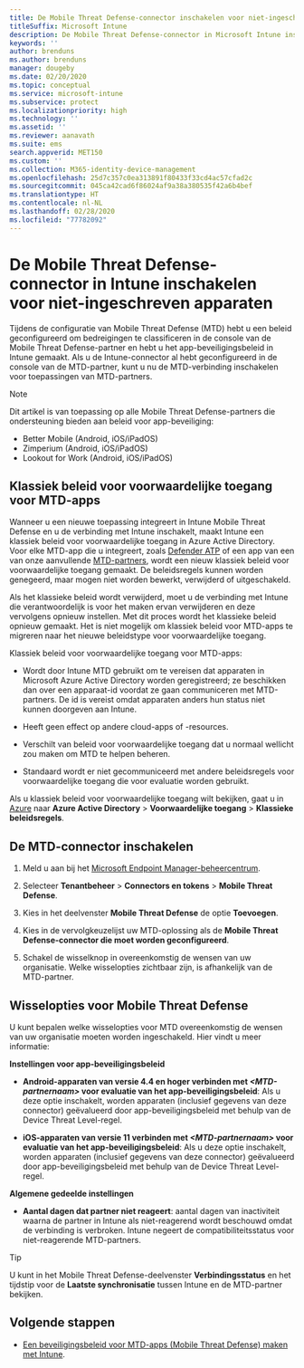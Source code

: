 ```yaml
---
title: De Mobile Threat Defense-connector inschakelen voor niet-ingeschreven apparaten
titleSuffix: Microsoft Intune
description: De Mobile Threat Defense-connector in Microsoft Intune inschakelen voor niet-ingeschreven apparaten.
keywords: ''
author: brenduns
ms.author: brenduns
manager: dougeby
ms.date: 02/20/2020
ms.topic: conceptual
ms.service: microsoft-intune
ms.subservice: protect
ms.localizationpriority: high
ms.technology: ''
ms.assetid: ''
ms.reviewer: aanavath
ms.suite: ems
search.appverid: MET150
ms.custom: ''
ms.collection: M365-identity-device-management
ms.openlocfilehash: 25d7c357c0ea313891f80433f33cd4ac57cfad2c
ms.sourcegitcommit: 045ca42cad6f86024af9a38a380535f42a6b4bef
ms.translationtype: HT
ms.contentlocale: nl-NL
ms.lasthandoff: 02/28/2020
ms.locfileid: "77782092"
---
```

# <a name="enable-the-mobile-threat-defense-connector-in-intune-for-unenrolled-devices"></a>De Mobile Threat Defense-connector in Intune inschakelen voor niet-ingeschreven apparaten

Tijdens de configuratie van Mobile Threat Defense (MTD) hebt u een beleid geconfigureerd om bedreigingen te classificeren in de console van de Mobile Threat Defense-partner en hebt u het app-beveiligingsbeleid in Intune gemaakt. Als u de Intune-connector al hebt geconfigureerd in de console van de MTD-partner, kunt u nu de MTD-verbinding inschakelen voor toepassingen van MTD-partners.

> [!NOTE]
> Dit artikel is van toepassing op alle Mobile Threat Defense-partners die ondersteuning bieden aan beleid voor app-beveiliging:
>
> - Better Mobile (Android, iOS/iPadOS)
> - Zimperium (Android, iOS/iPadOS)
> - Lookout for Work (Android, iOS/iPadOS)

## <a name="classic-conditional-access-policies-for-mtd-apps"></a>Klassiek beleid voor voorwaardelijke toegang voor MTD-apps

Wanneer u een nieuwe toepassing integreert in Intune Mobile Threat Defense en u de verbinding met Intune inschakelt, maakt Intune een klassiek beleid voor voorwaardelijke toegang in Azure Active Directory. Voor elke MTD-app die u integreert, zoals [Defender ATP](advanced-threat-protection.md) of een app van een van onze aanvullende [MTD-partners](mobile-threat-defense.md#mobile-threat-defense-partners), wordt een nieuw klassiek beleid voor voorwaardelijke toegang gemaakt. De beleidsregels kunnen worden genegeerd, maar mogen niet worden bewerkt, verwijderd of uitgeschakeld.

Als het klassieke beleid wordt verwijderd, moet u de verbinding met Intune die verantwoordelijk is voor het maken ervan verwijderen en deze vervolgens opnieuw instellen. Met dit proces wordt het klassieke beleid opnieuw gemaakt. Het is niet mogelijk om klassiek beleid voor MTD-apps te migreren naar het nieuwe beleidstype voor voorwaardelijke toegang.

Klassiek beleid voor voorwaardelijke toegang voor MTD-apps:

- Wordt door Intune MTD gebruikt om te vereisen dat apparaten in Microsoft Azure Active Directory worden geregistreerd; ze beschikken dan over een apparaat-id voordat ze gaan communiceren met MTD-partners. De id is vereist omdat apparaten anders hun status niet kunnen doorgeven aan Intune.

- Heeft geen effect op andere cloud-apps of -resources.

- Verschilt van beleid voor voorwaardelijke toegang dat u normaal wellicht zou maken om MTD te helpen beheren.

- Standaard wordt er niet gecommuniceerd met andere beleidsregels voor voorwaardelijke toegang die voor evaluatie worden gebruikt.

Als u klassiek beleid voor voorwaardelijke toegang wilt bekijken, gaat u in [Azure](https://portal.azure.com/#home) naar **Azure Active Directory** > **Voorwaardelijke toegang** > **Klassieke beleidsregels**.

## <a name="to-enable-the-mtd-connector"></a>De MTD-connector inschakelen

1. Meld u aan bij het [Microsoft Endpoint Manager-beheercentrum](https://go.microsoft.com/fwlink/?linkid=2109431).

2. Selecteer **Tenantbeheer** > **Connectors en tokens** > **Mobile Threat Defense**.

3. Kies in het deelvenster **Mobile Threat Defense** de optie **Toevoegen**.

4. Kies in de vervolgkeuzelijst uw MTD-oplossing als de **Mobile Threat Defense-connector die moet worden geconfigureerd**.

    <!-- ![MTD setup in Intune](PLACEHOLDER, need a new screenshot of this page) -->

5. Schakel de wisselknop in overeenkomstig de wensen van uw organisatie. Welke wisselopties zichtbaar zijn, is afhankelijk van de MTD-partner.

## <a name="mobile-threat-defense-toggle-options"></a>Wisselopties voor Mobile Threat Defense

U kunt bepalen welke wisselopties voor MTD overeenkomstig de wensen van uw organisatie moeten worden ingeschakeld. Hier vindt u meer informatie:

**Instellingen voor app-beveiligingsbeleid**

- **Android-apparaten van versie 4.4 en hoger verbinden met *\<MTD-partnernaam>* voor evaluatie van het app-beveiligingsbeleid**: Als u deze optie inschakelt, worden apparaten (inclusief gegevens van deze connector) geëvalueerd door app-beveiligingsbeleid met behulp van de Device Threat Level-regel.

- **iOS-apparaten van versie 11 verbinden met *\<MTD-partnernaam>* voor evaluatie van het app-beveiligingsbeleid**: Als u deze optie inschakelt, worden apparaten (inclusief gegevens van deze connector) geëvalueerd door app-beveiligingsbeleid met behulp van de Device Threat Level-regel.

**Algemene gedeelde instellingen**

- **Aantal dagen dat partner niet reageert**: aantal dagen van inactiviteit waarna de partner in Intune als niet-reagerend wordt beschouwd omdat de verbinding is verbroken. Intune negeert de compatibiliteitsstatus voor niet-reagerende MTD-partners.

> [!TIP]
> U kunt in het Mobile Threat Defense-deelvenster **Verbindingsstatus** en het tijdstip voor de **Laatste synchronisatie** tussen Intune en de MTD-partner bekijken.

## <a name="next-steps"></a>Volgende stappen

- [Een beveiligingsbeleid voor MTD-apps (Mobile Threat Defense) maken met Intune](~/protect/mtd-app-protection-policy.md).
